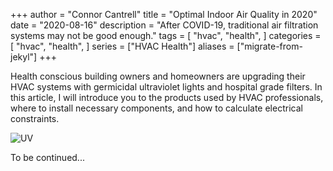 +++
author = "Connor Cantrell"
title = "Optimal Indoor Air Quality in 2020"
date = "2020-08-16"
description = "After COVID-19, traditional air filtration systems may not be good enough."
tags = [
    "hvac",
    "health",
]
categories = [
    "hvac",
    "health",
]
series = ["HVAC Health"]
aliases = ["migrate-from-jekyl"]
+++

Health conscious building owners and homeowners are upgrading their HVAC systems with germicidal ultraviolet lights and hospital grade filters. In this article, I will introduce you to the products used by HVAC professionals, where to install necessary components, and how to calculate electrical constraints.
<!--more-->


![UV](/images/uv.jpg)

To be continued...

